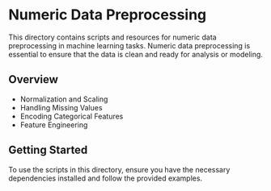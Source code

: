 # Numeric Data Preprocessing

This directory contains scripts and resources for numeric data preprocessing in machine learning tasks. Numeric data preprocessing is essential to ensure that the data is clean and ready for analysis or modeling. 

## Overview

- Normalization and Scaling
- Handling Missing Values
- Encoding Categorical Features
- Feature Engineering

## Getting Started

To use the scripts in this directory, ensure you have the necessary dependencies installed and follow the provided examples.